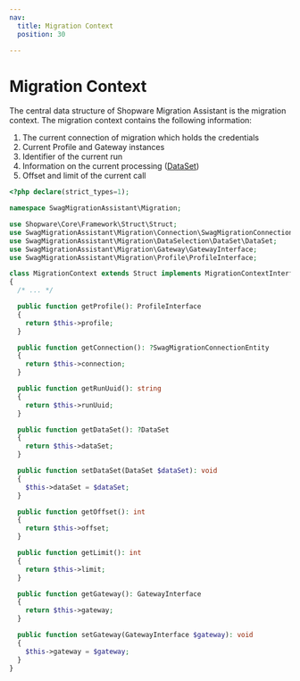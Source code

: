 ```yaml
---
nav:
  title: Migration Context
  position: 30

---
```


# Migration Context

The central data structure of Shopware Migration Assistant is the migration context. The migration context contains the following information:

1. The current connection of migration which holds the credentials
2. Current Profile and Gateway instances
3. Identifier of the current run
4. Information on the current processing \([DataSet](dataselection-and-dataset)\)
5. Offset and limit of the current call

```php
<?php declare(strict_types=1);

namespace SwagMigrationAssistant\Migration;

use Shopware\Core\Framework\Struct\Struct;
use SwagMigrationAssistant\Migration\Connection\SwagMigrationConnectionEntity;
use SwagMigrationAssistant\Migration\DataSelection\DataSet\DataSet;
use SwagMigrationAssistant\Migration\Gateway\GatewayInterface;
use SwagMigrationAssistant\Migration\Profile\ProfileInterface;

class MigrationContext extends Struct implements MigrationContextInterface
{
  /* ... */

  public function getProfile(): ProfileInterface
  {
    return $this->profile;
  }

  public function getConnection(): ?SwagMigrationConnectionEntity
  {
    return $this->connection;
  }

  public function getRunUuid(): string
  {
    return $this->runUuid;
  }

  public function getDataSet(): ?DataSet
  {
    return $this->dataSet;
  }

  public function setDataSet(DataSet $dataSet): void
  {
    $this->dataSet = $dataSet;
  }

  public function getOffset(): int
  {
    return $this->offset;
  }

  public function getLimit(): int
  {
    return $this->limit;
  }

  public function getGateway(): GatewayInterface
  {
    return $this->gateway;
  }

  public function setGateway(GatewayInterface $gateway): void
  {
    $this->gateway = $gateway;
  }
}
```
